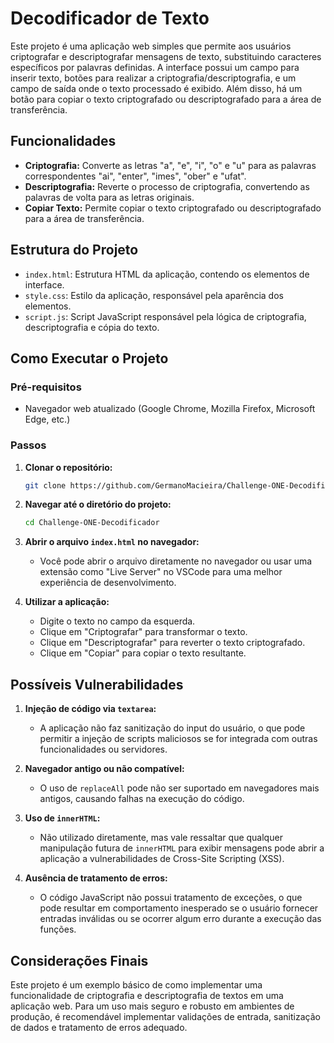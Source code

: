 # Decodificador de Texto

Este projeto é uma aplicação web simples que permite aos usuários criptografar e descriptografar mensagens de texto, substituindo caracteres específicos por palavras definidas. A interface possui um campo para inserir texto, botões para realizar a criptografia/descriptografia, e um campo de saída onde o texto processado é exibido. Além disso, há um botão para copiar o texto criptografado ou descriptografado para a área de transferência.

## Funcionalidades

- **Criptografia:** Converte as letras "a", "e", "i", "o" e "u" para as palavras correspondentes "ai", "enter", "imes", "ober" e "ufat".
- **Descriptografia:** Reverte o processo de criptografia, convertendo as palavras de volta para as letras originais.
- **Copiar Texto:** Permite copiar o texto criptografado ou descriptografado para a área de transferência.

## Estrutura do Projeto

- `index.html`: Estrutura HTML da aplicação, contendo os elementos de interface.
- `style.css`: Estilo da aplicação, responsável pela aparência dos elementos.
- `script.js`: Script JavaScript responsável pela lógica de criptografia, descriptografia e cópia do texto.

## Como Executar o Projeto

### Pré-requisitos

- Navegador web atualizado (Google Chrome, Mozilla Firefox, Microsoft Edge, etc.)

### Passos

1. **Clonar o repositório:**
   ```bash
   git clone https://github.com/GermanoMacieira/Challenge-ONE-Decodificador.git
   ```
2. **Navegar até o diretório do projeto:**
   ```bash
   cd Challenge-ONE-Decodificador
   ```
3. **Abrir o arquivo `index.html` no navegador:**
   - Você pode abrir o arquivo diretamente no navegador ou usar uma extensão como "Live Server" no VSCode para uma melhor experiência de desenvolvimento.

4. **Utilizar a aplicação:**
   - Digite o texto no campo da esquerda.
   - Clique em "Criptografar" para transformar o texto.
   - Clique em "Descriptografar" para reverter o texto criptografado.
   - Clique em "Copiar" para copiar o texto resultante.

## Possíveis Vulnerabilidades

1. **Injeção de código via `textarea`:** 
   - A aplicação não faz sanitização do input do usuário, o que pode permitir a injeção de scripts maliciosos se for integrada com outras funcionalidades ou servidores.

2. **Navegador antigo ou não compatível:**
   - O uso de `replaceAll` pode não ser suportado em navegadores mais antigos, causando falhas na execução do código.

3. **Uso de `innerHTML`:**
   - Não utilizado diretamente, mas vale ressaltar que qualquer manipulação futura de `innerHTML` para exibir mensagens pode abrir a aplicação a vulnerabilidades de Cross-Site Scripting (XSS).

4. **Ausência de tratamento de erros:**
   - O código JavaScript não possui tratamento de exceções, o que pode resultar em comportamento inesperado se o usuário fornecer entradas inválidas ou se ocorrer algum erro durante a execução das funções.

## Considerações Finais

Este projeto é um exemplo básico de como implementar uma funcionalidade de criptografia e descriptografia de textos em uma aplicação web. Para um uso mais seguro e robusto em ambientes de produção, é recomendável implementar validações de entrada, sanitização de dados e tratamento de erros adequado.
